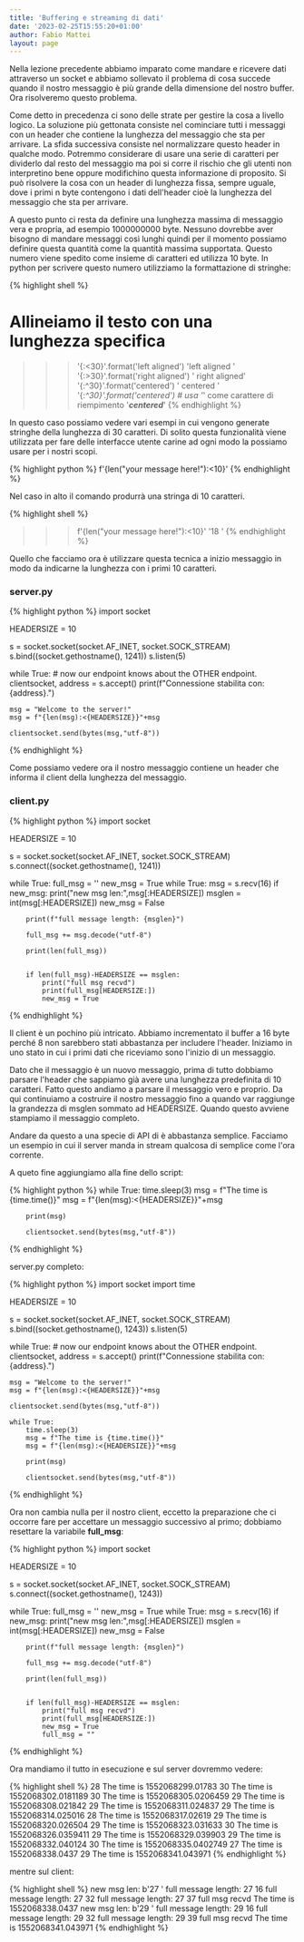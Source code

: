 ```yaml
---
title: 'Buffering e streaming di dati'
date: '2023-02-25T15:55:20+01:00'
author: Fabio Mattei
layout: page
---
```


Nella lezione precedente abbiamo imparato come mandare e ricevere dati attraverso un socket e abbiamo sollevato il problema di cosa succede quando il nostro messaggio è più grande della dimensione del nostro buffer. Ora risolveremo questo problema.

Come detto in precedenza ci sono delle strate per gestire la cosa a livello logico. La soluzione più gettonata consiste nel cominciare tutti i messaggi con un header che contiene la lunghezza del messaggio che sta per arrivare. La sfida successiva consiste nel normalizzare questo header in qualche modo. Potremmo considerare di usare una serie di caratteri per dividerlo dal resto del messaggio ma poi si corre il rischio che gli utenti non interpretino bene oppure modifichino questa informazione di proposito. Si può risolvere la cosa con un header di lunghezza fissa, sempre uguale, dove i primi n byte contengono i dati dell'header cioè la lunghezza del messaggio che sta per arrivare.

A questo punto ci resta da definire una lunghezza massima di messaggio vera e propria, ad esempio 1000000000 byte. Nessuno dovrebbe aver bisogno di mandare messaggi così lunghi quindi per il momento possiamo definire questa quantità come la quantità massima supportata. Questo numero viene spedito come insieme di caratteri ed utilizza 10 byte. In python per scrivere questo numero utilizziamo la formattazione di stringhe:

{% highlight shell %}
# Allineiamo il testo con una lunghezza specifica
>>> '{:<30}'.format('left aligned')
'left aligned                  '
>>> '{:>30}'.format('right aligned')
'                 right aligned'
>>> '{:^30}'.format('centered')
'           centered           '
>>> '{:*^30}'.format('centered')  # usa '*' come carattere di riempimento
'***********centered***********'
{% endhighlight %}

In questo caso possiamo vedere vari esempi in cui vengono generate stringhe della lunghezza di 30 caratteri. Di solito questa funzionalità viene utilizzata per fare delle interfacce utente carine ad ogni modo la possiamo usare per i nostri scopi.

{% highlight python %}
f'{len("your message here!"):<10}'
{% endhighlight %}

Nel caso in alto il comando produrrà una stringa di 10 caratteri.

{% highlight shell %}
>>> f'{len("your message here!"):<10}'
'18        '
{% endhighlight %}

Quello che facciamo ora è utilizzare questa tecnica a inizio messaggio in modo da indicarne la lunghezza con i primi 10 caratteri.

### server.py

{% highlight python %}
import socket

HEADERSIZE = 10

s = socket.socket(socket.AF_INET, socket.SOCK_STREAM)
s.bind((socket.gethostname(), 1241))
s.listen(5)

while True:
    # now our endpoint knows about the OTHER endpoint.
    clientsocket, address = s.accept()
    print(f"Connessione stabilita con: {address}.")

    msg = "Welcome to the server!"
    msg = f"{len(msg):<{HEADERSIZE}}"+msg

    clientsocket.send(bytes(msg,"utf-8"))
{% endhighlight %}

Come possiamo vedere ora il nostro messaggio contiene un header che informa il client della lunghezza del messaggio.

### client.py

{% highlight python %}
import socket

HEADERSIZE = 10

s = socket.socket(socket.AF_INET, socket.SOCK_STREAM)
s.connect((socket.gethostname(), 1241))

while True:
    full_msg = ''
    new_msg = True
    while True:
        msg = s.recv(16)
        if new_msg:
            print("new msg len:",msg[:HEADERSIZE])
            msglen = int(msg[:HEADERSIZE])
            new_msg = False

        print(f"full message length: {msglen}")

        full_msg += msg.decode("utf-8")

        print(len(full_msg))


        if len(full_msg)-HEADERSIZE == msglen:
            print("full msg recvd")
            print(full_msg[HEADERSIZE:])
            new_msg = True
{% endhighlight %}

Il client è un pochino più intricato. Abbiamo incrementato il buffer a 16 byte perché 8 non sarebbero stati abbastanza per includere l'header. Iniziamo in uno stato in cui i primi dati che riceviamo sono l'inizio di un messaggio.



Dato che il messaggio è un nuovo messaggio, prima di tutto dobbiamo parsare l'header che sappiamo già avere una lunghezza predefinita di 10 caratteri. Fatto questo andiamo a parsare il messaggio vero e proprio. Da qui continuiamo a costruire il nostro messaggio fino a quando var raggiunge la grandezza di msglen sommato ad HEADERSIZE. Quando questo avviene stampiamo il messaggio completo.

Andare da questo a una specie di API di è abbastanza semplice. Facciamo un esempio in cui il server manda in stream qualcosa di semplice come l'ora corrente.

A queto fine aggiungiamo alla fine dello script:

{% highlight python %}
    while True:
        time.sleep(3)
        msg = f"The time is {time.time()}"
        msg = f"{len(msg):<{HEADERSIZE}}"+msg

        print(msg)

        clientsocket.send(bytes(msg,"utf-8"))
{% endhighlight %}

server.py completo:

{% highlight python %}
import socket
import time


HEADERSIZE = 10

s = socket.socket(socket.AF_INET, socket.SOCK_STREAM)
s.bind((socket.gethostname(), 1243))
s.listen(5)

while True:
    # now our endpoint knows about the OTHER endpoint.
    clientsocket, address = s.accept()
    print(f"Connessione stabilita con: {address}.")

    msg = "Welcome to the server!"
    msg = f"{len(msg):<{HEADERSIZE}}"+msg

    clientsocket.send(bytes(msg,"utf-8"))

    while True:
        time.sleep(3)
        msg = f"The time is {time.time()}"
        msg = f"{len(msg):<{HEADERSIZE}}"+msg

        print(msg)

        clientsocket.send(bytes(msg,"utf-8"))
{% endhighlight %}

Ora non cambia nulla per il nostro client, eccetto la preparazione che ci occorre fare per accettare un messaggio successivo al primo; dobbiamo resettare la variabile **full_msg**:

{% highlight python %}
import socket

HEADERSIZE = 10

s = socket.socket(socket.AF_INET, socket.SOCK_STREAM)
s.connect((socket.gethostname(), 1243))

while True:
    full_msg = ''
    new_msg = True
    while True:
        msg = s.recv(16)
        if new_msg:
            print("new msg len:",msg[:HEADERSIZE])
            msglen = int(msg[:HEADERSIZE])
            new_msg = False

        print(f"full message length: {msglen}")

        full_msg += msg.decode("utf-8")

        print(len(full_msg))


        if len(full_msg)-HEADERSIZE == msglen:
            print("full msg recvd")
            print(full_msg[HEADERSIZE:])
            new_msg = True
            full_msg = ""
{% endhighlight %}

Ora mandiamo il tutto in esecuzione e sul server dovremmo vedere:

{% highlight shell %}
28        The time is 1552068299.01783
30        The time is 1552068302.0181189
30        The time is 1552068305.0206459
29        The time is 1552068308.021842
29        The time is 1552068311.024837
29        The time is 1552068314.025016
28        The time is 1552068317.02619
29        The time is 1552068320.026504
29        The time is 1552068323.031633
30        The time is 1552068326.0359411
29        The time is 1552068329.039903
29        The time is 1552068332.040124
30        The time is 1552068335.0402749
27        The time is 1552068338.0437
29        The time is 1552068341.043971
{% endhighlight %}

mentre sul client:

{% highlight shell %}
new msg len: b'27        '
full message length: 27
16
full message length: 27
32
full message length: 27
37
full msg recvd
The time is 1552068338.0437
new msg len: b'29        '
full message length: 29
16
full message length: 29
32
full message length: 29
39
full msg recvd
The time is 1552068341.043971
{% endhighlight %}
